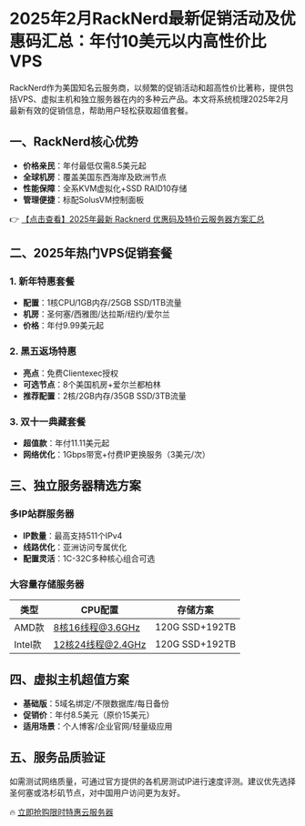 # 2025年2月RackNerd最新促销活动及优惠码汇总：年付10美元以内高性价比VPS

RackNerd作为美国知名云服务商，以频繁的促销活动和超高性价比著称，提供包括VPS、虚拟主机和独立服务器在内的多种云产品。本文将系统梳理2025年2月最新有效的促销信息，帮助用户轻松获取超值套餐。

## 一、RackNerd核心优势
- **价格亲民**：年付最低仅需8.5美元起
- **全球机房**：覆盖美国东西海岸及欧洲节点
- **性能保障**：全系KVM虚拟化+SSD RAID10存储
- **管理便捷**：标配SolusVM控制面板

👉 [【点击查看】2025年最新 Racknerd 优惠码及特价云服务器方案汇总](https://bit.ly/Rack_Nerd)

## 二、2025年热门VPS促销套餐
### 1. 新年特惠套餐
- **配置**：1核CPU/1GB内存/25GB SSD/1TB流量
- **机房**：圣何塞/西雅图/达拉斯/纽约/爱尔兰
- **价格**：年付9.99美元起

### 2. 黑五返场特惠
- **亮点**：免费Clientexec授权
- **可选节点**：8个美国机房+爱尔兰都柏林
- **推荐配置**：2核/2GB内存/35GB SSD/3TB流量

### 3. 双十一典藏套餐
- **超值款**：年付11.11美元起
- **网络优化**：1Gbps带宽+付费IP更换服务（3美元/次）

## 三、独立服务器精选方案
### 多IP站群服务器
- **IP数量**：最高支持511个IPv4
- **线路优化**：亚洲访问专属优化
- **配置灵活**：1C-32C多种核心组合可选

### 大容量存储服务器
| 类型   | CPU配置          | 存储方案       |
|--------|------------------|----------------|
| AMD款  | 8核16线程@3.6GHz | 120G SSD+192TB |
| Intel款| 12核24线程@2.4GHz| 120G SSD+192TB |

## 四、虚拟主机超值方案
- **基础版**：5域名绑定/不限数据库/每日备份
- **促销价**：年付8.5美元（原价15美元）
- **适用场景**：个人博客/企业官网/轻量级应用

## 五、服务品质验证
如需测试网络质量，可通过官方提供的各机房测试IP进行速度评测。建议优先选择圣何塞或洛杉矶节点，对中国用户访问更为友好。

🔥 [立即抢购限时特惠云服务器](https://bit.ly/Rack_Nerd)